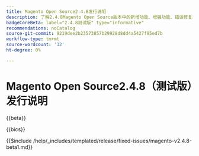 ```yaml
---
title: Magento Open Source2.4.8发行说明
description: 了解2.4.8Magento Open Source版本中的新增功能、增强功能、错误修复和已知问题。
badgeCoreBeta: label="2.4.8测试版" type="informative"
recommendations: noCatalog
source-git-commit: 9219dee2b23573857b29928d8dd4a5427f95ed7b
workflow-type: tm+mt
source-wordcount: '32'
ht-degree: 0%

---
```



# Magento Open Source2.4.8（测试版）发行说明

{{beta}}

{{bics}}

{{$include /help/_includes/templated/release/fixed-issues/magento-v2.4.8-beta1.md}}
